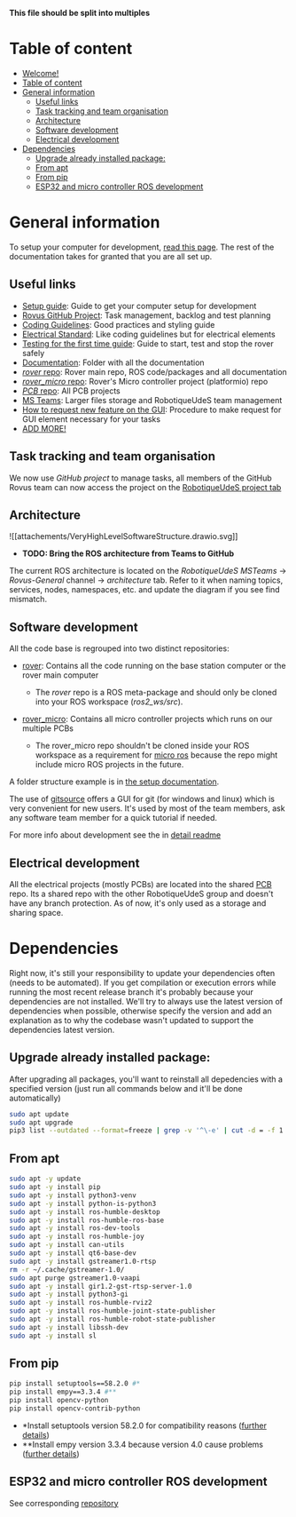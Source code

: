 **This file should be split into multiples**

# Table of content

- [Welcome!](#welcome)
- [Table of content](#table-of-content)
- [General information](#general-information)
  - [Useful links](#useful-links)
  - [Task tracking and team organisation](#task-tracking-and-team-organisation)
  - [Architecture](#architecture)
  - [Software development](#software-development)
  - [Electrical development](#electrical-development)
- [Dependencies](#dependencies)
  - [Upgrade already installed package:](#upgrade-already-installed-package)
  - [From apt](#from-apt)
  - [From pip](#from-pip)
  - [ESP32 and micro controller ROS development](#esp32-and-micro-controller-ros-development)

# General information

To setup your computer for development, [read this page](doc/prog/how_to/intial_setup.md). The rest of the documentation takes for granted that you are all set up.

## Useful links

- [Setup guide](doc/prog/how_to/intial_setup.md): Guide to get your computer setup for development
- [Rovus GitHub Project](https://github.com/orgs/robotique-udes/projects/1/views/1): Task management, backlog and test planning
- [Coding Guidelines](doc/prog/how_to/coding%20guidelines.md): Good practices and styling guide
- [Electrical Standard](doc/electrical/electric_standard.md): Like coding guidelines but for electrical elements
- [Testing for the first time guide](doc/TODO): Guide to start, test and stop the rover safely
- [Documentation](doc/): Folder with all the documentation
- [_rover_ repo](https://github.com/robotique-udes/rover): Rover main repo, ROS code/packages and all documentation
- [_rover_micro_ repo](https://github.com/robotique-udes/rover_micro): Rover's Micro controller project (platformio) repo
- [_PCB_ repo](https://github.com/robotique-udes/PCB): All PCB projects
- [MS Teams](https://teams.microsoft.com/l/channel/19%3Ae38473dc00d9495599b19b8342af0a4c%40thread.skype/Rovus%20-%20G%C3%A9n%C3%A9ral?groupId=91136b22-e319-4e01-a080-e57a35690eee): Larger files storage and RobotiqueUdeS team management
- [How to request new feature on the GUI](doc/prog/gui/feature_request.md): Procedure to make request for GUI element necessary for your tasks
- [ADD MORE!]()

## Task tracking and team organisation

We now use _GitHub project_ to manage tasks, all members of the GitHub Rovus team can now access the project on the [RobotiqueUdeS project tab](https://github.com/orgs/robotique-udes/projects/1/views/1)

## Architecture

![[attachements/VeryHighLevelSoftwareStructure.drawio.svg]]

- **TODO: Bring the ROS architecture from Teams to GitHub**

The current ROS architecture is located on the _RobotiqueUdeS MSTeams_ -> _Rovus-General_ channel -> _architecture_ tab. Refer to it when naming topics, services, nodes, namespaces, etc. and update the diagram if you see find mismatch.

## Software development

All the code base is regrouped into two distinct repositories:

- [rover](https://github.com/robotique-udes/rover): Contains all the code running on the base station computer or the rover main computer

  - The _rover_ repo is a ROS meta-package and should only be cloned into your ROS workspace (_ros2_ws/src_).

- [rover_micro](https://github.com/robotique-udes/rover_micro): Contains all micro controller projects which runs on our multiple PCBs

  - The rover_micro repo shouldn't be cloned inside your ROS workspace as a requirement for [micro ros](https://micro.ros.org/) because the repo might include micro ROS projects in the future.

A folder structure example is in [the setup documentation](doc/prog/how_to/intial_setup.md).

The use of [gitsource](https://sourcegit-scm.github.io/) offers a GUI for git (for windows and linux) which is very convenient for new users. It's used by most of the team members, ask any software team member for a quick tutorial if needed.

For more info about development see the in [detail readme](TODO)

## Electrical development

All the electrical projects (mostly PCBs) are located into the shared [PCB](https://github.com/robotique-udes/PCB) repo. Its a shared repo with the other RobotiqueUdeS group and doesn't have any branch protection. As of now, it's only used as a storage and sharing space.

# Dependencies

Right now, it's still your responsibility to update your dependencies often (needs to be automated). If you get compilation or execution errors while running the most recent release branch it's probably because your dependencies are not installed. We'll try to always use the latest version of dependencies when possible, otherwise specify the version and add an explanation as to why the codebase wasn't updated to support the dependencies latest version.

## Upgrade already installed package:

After upgrading all packages, you'll want to reinstall all depedencies with a specified version (just run all commands below and it'll be done automatically)

```bash
sudo apt update
sudo apt upgrade
pip3 list --outdated --format=freeze | grep -v '^\-e' | cut -d = -f 1 | xargs -n1 pip3 install -U
```

## From apt

```bash
sudo apt -y update
sudo apt -y install pip
sudo apt -y install python3-venv
sudo apt -y install python-is-python3
sudo apt -y install ros-humble-desktop
sudo apt -y install ros-humble-ros-base
sudo apt -y install ros-dev-tools
sudo apt -y install ros-humble-joy
sudo apt -y install can-utils
sudo apt -y install qt6-base-dev
sudo apt -y install gstreamer1.0-rtsp
rm -r ~/.cache/gstreamer-1.0/
sudo apt purge gstreamer1.0-vaapi
sudo apt -y install gir1.2-gst-rtsp-server-1.0
sudo apt -y install python3-gi
sudo apt -y install ros-humble-rviz2
sudo apt -y install ros-humble-joint-state-publisher
sudo apt -y install ros-humble-robot-state-publisher
sudo apt -y install libssh-dev
sudo apt -y install sl
```

## From pip

```bash
pip install setuptools==58.2.0 #*
pip install empy==3.3.4 #**
pip install opencv-python
pip install opencv-contrib-python
```

- \*Install setuptools version 58.2.0 for compatibility reasons ([further details](https://answers.ros.org/question/396439/setuptoolsdeprecationwarning-setuppy-install-is-deprecated-use-build-and-pip-and-other-standards-based-tools/))
- \*\*Install empy version 3.3.4 because version 4.0 cause problems ([further details](https://robotics.stackexchange.com/questions/105842/what-causes-build-error-cannot-import-name-override-opt-from-em))

## ESP32 and micro controller ROS development

See corresponding [repository](https://github.com/robotique-udes/rover_micro)
